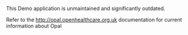 
This Demo application is unmaintained and significantly outdated.

Refer to the http://opal.openhealthcare.org.uk documentation for current information about Opal
